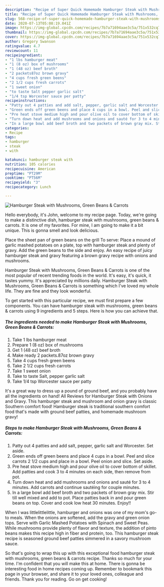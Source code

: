 ```yaml
---
description: "Recipe of Super Quick Homemade Hamburger Steak with Mushrooms, Green Beans &amp;amp; Carrots"
title: "Recipe of Super Quick Homemade Hamburger Steak with Mushrooms, Green Beans &amp;amp; Carrots"
slug: 568-recipe-of-super-quick-homemade-hamburger-steak-with-mushrooms-green-beans-and-amp-carrots
date: 2020-07-13T05:08:19.041Z
image: https://img-global.cpcdn.com/recipes/7b7a71694aae3c5a/751x532cq70/hamburger-steak-with-mushrooms-green-beans-carrots-recipe-main-photo.jpg
thumbnail: https://img-global.cpcdn.com/recipes/7b7a71694aae3c5a/751x532cq70/hamburger-steak-with-mushrooms-green-beans-carrots-recipe-main-photo.jpg
cover: https://img-global.cpcdn.com/recipes/7b7a71694aae3c5a/751x532cq70/hamburger-steak-with-mushrooms-green-beans-carrots-recipe-main-photo.jpg
author: Gregory Swanson
ratingvalue: 4.7
reviewcount: 11
recipeingredient:
- "1 lbs hamburger meat"
- "1 (8 oz) box of mushrooms"
- "1 (48 oz) beef broth"
- "2 packets87oz brown gravy"
- "4 cups fresh green beens"
- "2 1/2 cups fresh carrots"
- "1 sweet onion"
- "to taste Salt pepper garlic salt"
- "1/4 tsp Worcester sauce per patty"
recipeinstructions:
- "Patty out 4 patties and add salt, pepper, garlic salt and Worcester. Set aside."
- "Green ends off green beens and place 4 cups in a bowl. Peel and slice carrots 2 1/2 cups and place in a bowl. Peel onion and slice. Set aside."
- "Pre heat stove medium high and pour olive oil to cover bottom of skillet. Add patties and cook 3 to 4 minutes on each side, then remove from pot."
- "Turn down heat and add mushrooms and onions and sauté for 3 to 4 minutes. Add carrots and continue sautéing for couple minutes."
- "In a large bowl add beef broth and two packets of brown gray mix. Stir till well mixed and add to pot. Place patties back in and pour green beans on top. Cover and cook low heat 30 minutes. Enjoy!!"
categories:
- Recipe
tags:
- hamburger
- steak
- with

katakunci: hamburger steak with 
nutrition: 105 calories
recipecuisine: American
preptime: "PT29M"
cooktime: "PT56M"
recipeyield: "3"
recipecategory: Lunch

---
```



![Hamburger Steak with Mushrooms, Green Beans &amp; Carrots](https://img-global.cpcdn.com/recipes/7b7a71694aae3c5a/751x532cq70/hamburger-steak-with-mushrooms-green-beans-carrots-recipe-main-photo.jpg)

Hello everybody, it's John, welcome to my recipe page. Today, we're going to make a distinctive dish, hamburger steak with mushrooms, green beans &amp; carrots. It is one of my favorites. For mine, I am going to make it a bit unique. This is gonna smell and look delicious.

Place the sheet pan of green beans on the grill To serve: Place a mound of garlic mashed potatoes on a plate, top with hamburger steak and plenty of gravy. Add the green beans to the side and enjoy. An easy recipe of juicy hamburger steak and gravy featuring a brown gravy recipe with onions and mushrooms.

Hamburger Steak with Mushrooms, Green Beans &amp; Carrots is one of the most popular of recent trending foods in the world. It's easy, it's quick, it tastes yummy. It's appreciated by millions daily. Hamburger Steak with Mushrooms, Green Beans &amp; Carrots is something which I've loved my whole life. They are fine and they look wonderful.


To get started with this particular recipe, we must first prepare a few components. You can have hamburger steak with mushrooms, green beans &amp; carrots using 9 ingredients and 5 steps. Here is how you can achieve that.

<!--inarticleads1-->

##### The ingredients needed to make Hamburger Steak with Mushrooms, Green Beans &amp; Carrots:

1. Take 1 lbs hamburger meat
1. Prepare 1 (8 oz) box of mushrooms
1. Get 1 (48 oz) beef broth
1. Make ready 2 packets.87oz brown gravy
1. Take 4 cups fresh green beens
1. Take 2 1/2 cups fresh carrots
1. Take 1 sweet onion
1. Take to taste Salt, pepper garlic salt
1. Take 1/4 tsp Worcester sauce per patty


It&#39;s a great way to dress up a pound of ground beef, and you probably have all the ingredients on hand! All Reviews for Hamburger Steak with Onions and Gravy. This hamburger steak and mushroom and onion gravy is classic Southern comfort food! Hamburger steak is traditional southern comfort food that&#39;s made with ground beef patties, and homemade mushroom gravy! 

<!--inarticleads2-->

##### Steps to make Hamburger Steak with Mushrooms, Green Beans &amp; Carrots:

1. Patty out 4 patties and add salt, pepper, garlic salt and Worcester. Set aside.
1. Green ends off green beens and place 4 cups in a bowl. Peel and slice carrots 2 1/2 cups and place in a bowl. Peel onion and slice. Set aside.
1. Pre heat stove medium high and pour olive oil to cover bottom of skillet. Add patties and cook 3 to 4 minutes on each side, then remove from pot.
1. Turn down heat and add mushrooms and onions and sauté for 3 to 4 minutes. Add carrots and continue sautéing for couple minutes.
1. In a large bowl add beef broth and two packets of brown gray mix. Stir till well mixed and add to pot. Place patties back in and pour green beans on top. Cover and cook low heat 30 minutes. Enjoy!!


When I was littlelittlelittle, hamburger and onions was one of my mom&#39;s go-to meals. When the onions are softened, add the gravy and green onion tops. Serve with Garlic Mashed Potatoes with Spinach and Sweet Peas. While mushrooms provide plenty of flavor and texture, the addition of pinto beans makes this recipe high in fiber and protein, too. This hamburger steak recipe is seasoned ground beef patties simmered in a savory mushroom sauce. 

So that's going to wrap this up with this exceptional food hamburger steak with mushrooms, green beans &amp; carrots recipe. Thanks so much for your time. I'm confident that you will make this at home. There is gonna be interesting food in home recipes coming up. Remember to bookmark this page in your browser, and share it to your loved ones, colleague and friends. Thank you for reading. Go on get cooking!
